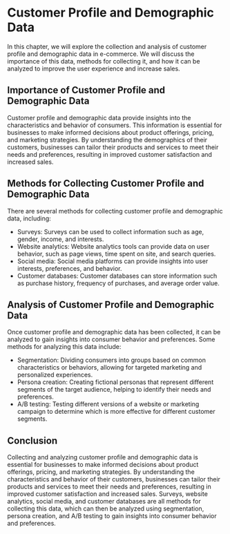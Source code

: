 Customer Profile and Demographic Data
===========================================================================================

In this chapter, we will explore the collection and analysis of customer profile and demographic data in e-commerce. We will discuss the importance of this data, methods for collecting it, and how it can be analyzed to improve the user experience and increase sales.

Importance of Customer Profile and Demographic Data
---------------------------------------------------

Customer profile and demographic data provide insights into the characteristics and behavior of consumers. This information is essential for businesses to make informed decisions about product offerings, pricing, and marketing strategies. By understanding the demographics of their customers, businesses can tailor their products and services to meet their needs and preferences, resulting in improved customer satisfaction and increased sales.

Methods for Collecting Customer Profile and Demographic Data
------------------------------------------------------------

There are several methods for collecting customer profile and demographic data, including:

* Surveys: Surveys can be used to collect information such as age, gender, income, and interests.
* Website analytics: Website analytics tools can provide data on user behavior, such as page views, time spent on site, and search queries.
* Social media: Social media platforms can provide insights into user interests, preferences, and behavior.
* Customer databases: Customer databases can store information such as purchase history, frequency of purchases, and average order value.

Analysis of Customer Profile and Demographic Data
-------------------------------------------------

Once customer profile and demographic data has been collected, it can be analyzed to gain insights into consumer behavior and preferences. Some methods for analyzing this data include:

* Segmentation: Dividing consumers into groups based on common characteristics or behaviors, allowing for targeted marketing and personalized experiences.
* Persona creation: Creating fictional personas that represent different segments of the target audience, helping to identify their needs and preferences.
* A/B testing: Testing different versions of a website or marketing campaign to determine which is more effective for different customer segments.

Conclusion
----------

Collecting and analyzing customer profile and demographic data is essential for businesses to make informed decisions about product offerings, pricing, and marketing strategies. By understanding the characteristics and behavior of their customers, businesses can tailor their products and services to meet their needs and preferences, resulting in improved customer satisfaction and increased sales. Surveys, website analytics, social media, and customer databases are all methods for collecting this data, which can then be analyzed using segmentation, persona creation, and A/B testing to gain insights into consumer behavior and preferences.
